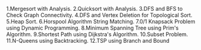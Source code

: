 
1.Mergesort with Analysis. 
2.Quicksort with Analysis. 
3.DFS and BFS to Check Graph Connectivity. 
4.DFS and Vertex Deletion for Topological Sort. 
5.Heap Sort. 
6.Horspool Algorithm String Matching. 
7.0/1 Knapsack Problem using Dynamic Programming. 
8.Minimum Spanning Tree using Prim's Algorithm. 
9.Shortest Path using Dijkstra's Algorithm. 
10.Subset Problem. 
11.N-Queens using Backtracking. 
12.TSP using Branch and Bound  

